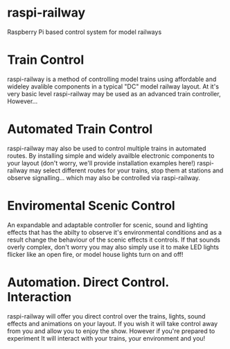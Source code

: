 # raspi-railway
Raspberry Pi based control system for model railways

# Train Control
raspi-railway is a method of controlling model trains using affordable and wideley avalible components in a typical "DC" model railway layout. At it's very basic level raspi-railway may be used as an advanced train controller, However...

# Automated Train Control
raspi-railway may also be used to control multiple trains in automated routes. By installing simple and widely availble electronic components to your layout (don't worry, we'll provide installation examples here!) raspi-railway may select different routes for your trains, stop them at stations and observe signalling... which may also be controlled via raspi-railway.

# Enviromental Scenic Control
An expandable and adaptable controller for scenic, sound and lighting effects that has the abilty to observe it's environmental conditions and as a result change the behaviour of the scenic effects it controls. If that sounds overly complex, don't worry you may also simply use it to make LED lights flicker like an open fire, or model house lights turn on and off!

# Automation. Direct Control. Interaction
raspi-railway will offer you direct control over the trains, lights, sound effects and animations on your layout. If you wish it will take control away from you and allow you to enjoy the show. However if you're prepared to experiment It will interact with your trains, your environment and you!
